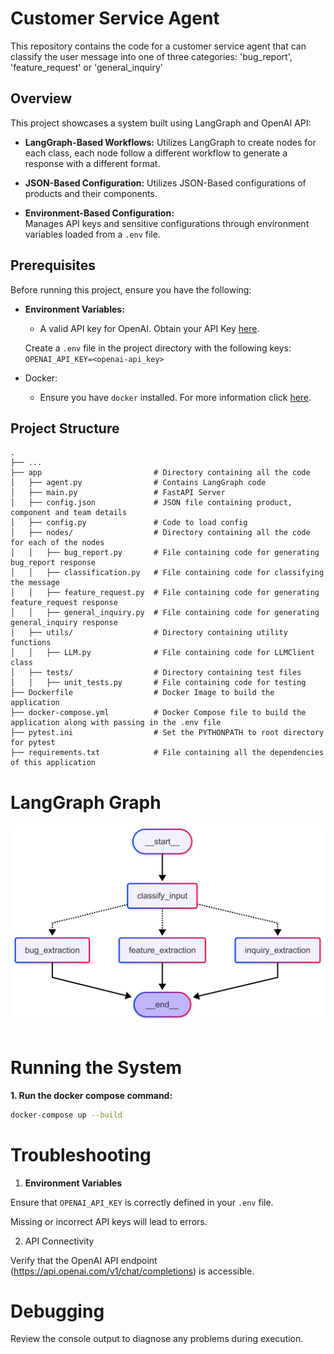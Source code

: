 # Customer Service Agent

This repository contains the code for a customer service agent that can classify the user message into one of three categories: 'bug_report', 'feature_request' or 'general_inquiry'

## Overview

This project showcases a system built using LangGraph and OpenAI API:
- **LangGraph-Based Workflows:**
  Utilizes LangGraph to create nodes for each class, each node follow a different workflow to generate a response with a different format.

- **JSON-Based Configuration:**
  Utilizes JSON-Based configurations of products and their components.

- **Environment-Based Configuration:**  
  Manages API keys and sensitive configurations through environment variables loaded from a `.env` file.

## Prerequisites

Before running this project, ensure you have the following:
- **Environment Variables:**
    - A valid API key for OpenAI. Obtain your API Key [here](https://platform.openai.com/api-keys).

    Create a `.env` file in the project directory with the following keys:
    `OPENAI_API_KEY=<openai-api_key>`

- Docker:
    - Ensure you have `docker` installed. For more information click [here](https://docs.docker.com).

## Project Structure
    .
    ├── ...
    ├── app                         # Directory containing all the code
    │   ├── agent.py                # Contains LangGraph code
    │   ├── main.py                 # FastAPI Server
    │   ├── config.json             # JSON file containing product, component and team details
    │   ├── config.py               # Code to load config
    │   ├── nodes/                  # Directory containing all the code for each of the nodes
    │   │   ├── bug_report.py       # File containing code for generating bug_report response
    │   │   ├── classification.py   # File containing code for classifying the message
    │   │   ├── feature_request.py  # File containing code for generating feature_request response
    │   │   ├── general_inquiry.py  # File containing code for generating general_inquiry response
    │   ├── utils/                  # Directory containing utility functions
    │   │   ├── LLM.py              # File containing code for LLMClient class
    │   ├── tests/                  # Directory containing test files
    │   │   ├── unit_tests.py       # File containing code for testing
    ├── Dockerfile                  # Docker Image to build the application
    ├── docker-compose.yml          # Docker Compose file to build the application along with passing in the .env file
    ├── pytest.ini                  # Set the PYTHONPATH to root directory for pytest
    ├── requirements.txt            # File containing all the dependencies of this application

# LangGraph Graph
![Graph](./Diagram.png)
```
```
# Running the System

__1. Run the docker compose command:__
```bash
docker-compose up --build
```

# Troubleshooting

1. **Environment Variables**

Ensure that `OPENAI_API_KEY` is correctly defined in your `.env` file.

Missing or incorrect API keys will lead to errors.

2. API Connectivity

Verify that the OpenAI API endpoint (https://api.openai.com/v1/chat/completions) is accessible.

# Debugging
Review the console output to diagnose any problems during execution.

